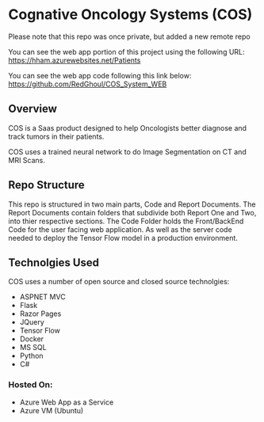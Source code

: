 # Cognative Oncology Systems (COS)

Please note that this repo was once private, but added a new remote repo

You can see the web app portion of this project using the following URL: https://hham.azurewebsites.net/Patients

You can see the web app code following this link below: https://github.com/RedGhoul/COS_System_WEB

## Overview
COS is a Saas product designed to help Oncologists better diagnose and track tumors in their patients.

COS uses a trained neural network to do Image Segmentation on CT and MRI Scans.

## Repo Structure
This repo is structured in two main parts,
Code and Report Documents. The Report Documents contain folders that subdivide both Report One and Two, into thier respective sections. The Code Folder holds the Front/BackEnd Code for the user facing web application. As well as the server code needed to deploy the Tensor Flow model in a production environment.


## Technolgies Used

COS uses a number of open source and closed source technolgies:

- ASPNET MVC
- Flask
- Razor Pages 
- JQuery
- Tensor Flow
- Docker
- MS SQL
- Python
- C#

### Hosted On:
- Azure Web App as a Service
- Azure VM (Ubuntu)
